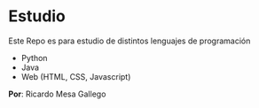 # Estudio

Este Repo es para estudio de distintos lenguajes de programación
- Python
- Java
- Web (HTML, CSS, Javascript)

**Por**: Ricardo Mesa Gallego